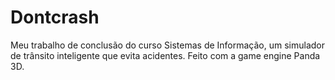 # Dontcrash
Meu trabalho de conclusão do curso Sistemas de Informação, um simulador de trânsito inteligente que evita acidentes.
Feito com a game engine Panda 3D.
